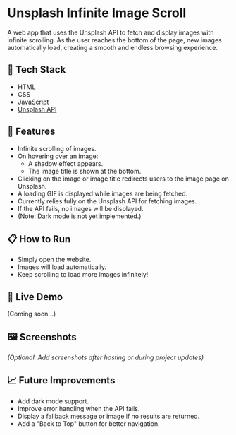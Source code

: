 # Unsplash Infinite Image Scroll

A web app that uses the Unsplash API to fetch and display images with infinite scrolling. As the user reaches the bottom of the page, new images automatically load, creating a smooth and endless browsing experience.

## 🚀 Tech Stack

- HTML
- CSS
- JavaScript
- [Unsplash API](https://api.unsplash.com)

## 🎯 Features

- Infinite scrolling of images.
- On hovering over an image:
  - A shadow effect appears.
  - The image title is shown at the bottom.
- Clicking on the image or image title redirects users to the image page on Unsplash.
- A loading GIF is displayed while images are being fetched.
- Currently relies fully on the Unsplash API for fetching images.
- If the API fails, no images will be displayed.
- (Note: Dark mode is not yet implemented.)

## 📋 How to Run

- Simply open the website.
- Images will load automatically.
- Keep scrolling to load more images infinitely!

## 🔗 Live Demo

(Coming soon...)

## 🖼️ Screenshots

*(Optional: Add screenshots after hosting or during project updates)*

## 📈 Future Improvements

- Add dark mode support.
- Improve error handling when the API fails.
- Display a fallback message or image if no results are returned.
- Add a "Back to Top" button for better navigation.

